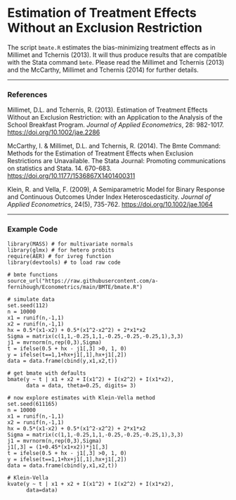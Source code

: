 # Estimation of Treatment Effects Without an Exclusion Restriction

The script `bmate.R` estimates the bias-minimizing treatment effects as in Millimet and Tchernis (2013). It will thus produce results that are compatible with the Stata command `bmte`. Please read the Millimet and Tchernis (2013) and the McCarthy, Millimet and Tchernis (2014) for further details.
***
### References

Millimet, D.L. and Tchernis, R. (2013). Estimation of Treatment Effects Without an Exclusion Restriction: with an Application to the Analysis of the School Breakfast Program. *Journal of Applied Econometrics*, 28: 982-1017. https://doi.org/10.1002/jae.2286

McCarthy, I. & Millimet, D.L. and Tchernis, R. (2014). The Bmte Command: Methods for the Estimation of Treatment Effects when Exclusion Restrictions are Unavailable. The Stata Journal: Promoting communications on statistics and Stata. 14. 670-683. https://doi.org/10.1177/1536867X1401400311 

Klein, R. and Vella, F. (2009), A Semiparametric Model for Binary Response and Continuous Outcomes Under Index Heteroscedasticity. *Journal of Applied Econometrics*, 24(5), 735-762. https://doi.org/10.1002/jae.1064

***
### Example Code
```
library(MASS) # for multivariate normals
library(glmx) # for hetero probits
require(AER) # for ivreg function
library(devtools) # to load raw code

# bmte functions
source_url("https://raw.githubusercontent.com/a-fernihough/Econometrics/main/BMTE/bmate.R")

# simulate data
set.seed(112)
n = 10000
x1 = runif(n,-1,1) 
x2 = runif(n,-1,1)
hx = 0.5*(x1-x2) + 0.5*(x1^2-x2^2) + 2*x1*x2
Sigma = matrix(c(1,1,-0.25,1,1,-0.25,-0.25,-0.25,1),3,3)
j1 = mvrnorm(n,rep(0,3),Sigma)
t = ifelse(0.5 + hx - j1[,3] >0, 1, 0) 
y = ifelse(t==1,1+hx+j1[,1],hx+j1[,2])
data = data.frame(cbind(y,x1,x2,t))  

# get bmate with defaults
bmate(y ~ t | x1 + x2 + I(x1^2) + I(x2^2) + I(x1*x2), 
      data = data, theta=0.25, digits= 3)

# now explore estimates with Klein-Vella method
set.seed(611165)
n = 10000
x1 = runif(n,-1,1) 
x2 = runif(n,-1,1)
hx = 0.5*(x1-x2) + 0.5*(x1^2-x2^2) + 2*x1*x2
Sigma = matrix(c(1,1,-0.25,1,1,-0.25,-0.25,-0.25,1),3,3)
j1 = mvrnorm(n,rep(0,3),Sigma)
j1[,3] = (1+0.45*(x1+x2))*j1[,3]
t = ifelse(0.5 + hx - j1[,3] >0, 1, 0) 
y = ifelse(t==1,1+hx+j1[,1],hx+j1[,2])
data = data.frame(cbind(y,x1,x2,t))  

# Klein-Vella
kvate(y ~ t | x1 + x2 + I(x1^2) + I(x2^2) + I(x1*x2), 
      data=data)
```
